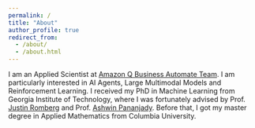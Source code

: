 ```yaml
---
permalink: /
title: "About"
author_profile: true
redirect_from: 
  - /about/
  - /about.html
---
```


I am an Applied Scientist at [Amazon Q Business Automate Team](https://aws.amazon.com/q/business/). I am particularly interested in AI Agents, Large Multimodal Models and Reinforcement Learning. I received my PhD in Machine Learning from Georgia Institute of Technology, where I was fortunately advised by Prof. [Justin Romberg](https://ece.gatech.edu/directory/justin-romberg) and Prof. [Ashwin Pananjady](https://sites.gatech.edu/ashwin-pananjady/). Before that, I got my master degree in Applied Mathematics from Columbia University.
